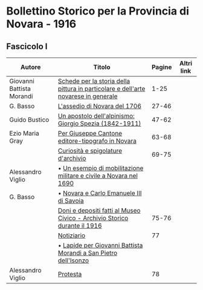 # Bollettino Storico per la Provincia di Novara - 1916

## Fascicolo I

| Autore                    | Titolo                                                                                                                                  | Pagine | Altri link |
|---------------------------|-----------------------------------------------------------------------------------------------------------------------------------------|--------|------------|
| Giovanni Battista Morandi | [Schede per la storia della pittura in particolare e dell'arte novarese in generale](https://en.calameo.com/read/007260735198e854caa54) | 1-25   |            |
| G. Basso                  | [L'assedio di Novara del 1706](https://en.calameo.com/read/007260735198e854caa54)                                                       | 27-46  |            |
| Guido Bustico             | [Un apostolo dell'alpinismo: Giorgio Spezia (1842-1911)](https://en.calameo.com/read/007260735198e854caa54)                             | 47-62  |            |
| Ezio Maria Gray           | [Per Giuseppe Cantone editore-tipografo in Novara](https://en.calameo.com/read/007260735198e854caa54)                                   | 63-68  |            |
|                           | [Curiosità e spigolature d'archivio](https://en.calameo.com/read/007260735198e854caa54)                                                 | 69-75  |            |
| Alessandro Viglio         | • [Un esempio di mobilitazione militare e civile a Novara nel 1690](https://en.calameo.com/read/007260735198e854caa54)                  |        |            |
| G. Basso                  | • [Novara e Carlo Emanuele III di Savoia](https://en.calameo.com/read/007260735198e854caa54)                                            |        |            |
|                           | [Doni e depositi fatti al Museo Civico - Archivio Storico durante il 1916](https://en.calameo.com/read/007260735198e854caa54)           | 75-76  |            |
|                           | [Notiziario](https://en.calameo.com/read/007260735198e854caa54)                                                                         | 77     |            |
|                           | • [Lapide per Giovanni Battista Morandi a San Pietro dell'Isonzo](https://en.calameo.com/read/007260735198e854caa54)                    |        |            |
| Alessandro Viglio         | [Protesta](https://en.calameo.com/read/007260735198e854caa54)                                                                           | 78     |            |
